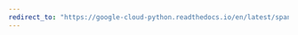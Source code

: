 ```yaml
---
redirect_to: "https://google-cloud-python.readthedocs.io/en/latest/spanner/keyset-api.html"
---
```

